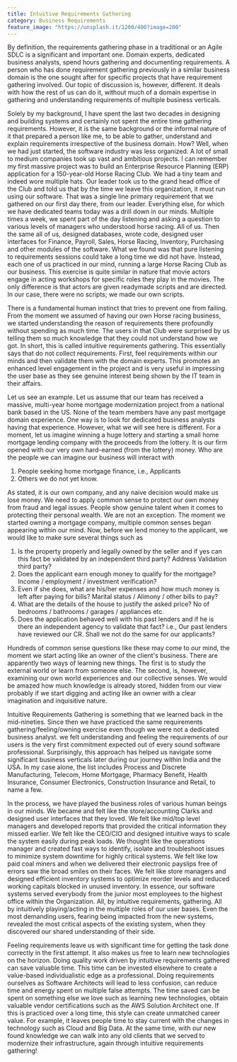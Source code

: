 ```yaml
---
title: Intuitive Requirements Gathering
category: Business Requirements
feature_image: "https://unsplash.it/1200/400?image=200"
---
```


By definition, the requirements gathering phase in a traditional or an Agile SDLC is a significant and important one. Domain experts, dedicated business analysts, spend hours gathering and documenting requirements. A person who has done requirement gathering previously in a similar business domain is the one sought after for specific projects that have requirement gathering involved. Our topic of discussion is, however, different. It deals with how the rest of us can do it, without much of a domain expertise in gathering and understanding requirements of multiple business verticals.

<!-- more -->

Solely by my background, I have spent the last two decades in designing and building systems and certainly not spent the entire time gathering requirements. However, it is the same background or the informal nature of it that prepared a person like me, to be able to gather, understand and explain requirements irrespective of the business domain. How? Well, when we had just started, the software industry was less organized. A lot of small to medium companies took up vast and ambitious projects. I can remember my first massive project was to build an Enterprise Resource Planning (ERP) application for a 150-year-old Horse Racing Club. We had a tiny team and indeed wore multiple hats. Our leader took us to the grand head office of the Club and told us that by the time we leave this organization, it must run using our software. That was a single line primary requirement that we gathered on our first day there, from our leader. Everything else, for which we have dedicated teams today was a drill down in our minds. Multiple times a week, we spent part of the day listening and asking a question to various levels of managers who understood horse racing. All of us. Then the same all of us, designed databases, wrote code, designed user interfaces for Finance, Payroll, Sales, Horse Racing, Inventory, Purchasing and other modules of the software. What we found was that pure listening to requirements sessions could take a long time we did not have. Instead, each one of us practiced in our mind, running a large Horse Racing Club as our business. This exercise is quite similar in nature that movie actors engage in acting workshops for specific roles they play in the movies. The only difference is that actors are given readymade scripts and are directed. In our case, there were no scripts; we made our own scripts. 

There is a fundamental human instinct that tries to prevent one from failing. From the moment we assumed of having our own Horse racing business, we started understanding the reason of requirements there profoundly without spending as much time. The users in that Club were surprised by us telling them so much knowledge that they could not understand how we got. In short, this is called intuitive requirements gathering. This essentially says that do not collect requirements. First, feel requirements within our minds and then validate them with the domain experts. This promotes an enhanced level engagement in the project and is very useful in impressing the user base as they see genuine interest being shown by the IT team in their affairs.


Let us see an example. Let us assume that our team has received a massive, multi-year home mortgage modernization project from a national bank based in the US. None of the team members have any past mortgage domain experience. One way is to look for dedicated business analysts having that experience. However, what we will see here is different. For a moment, let us imagine winning a huge lottery and starting a small home mortgage lending company with the proceeds from the lottery. It is our firm opened with our very own hard-earned (from the lottery) money. Who are the people we can imagine our business will interact with

1. People seeking home mortgage finance, i.e., Applicants
2. Others we do not yet know.

As stated, it is our own company, and any naive decision would make us lose money. We need to apply common sense to protect our own money from fraud and legal issues. People show genuine talent when it comes to protecting their personal wealth. We are not an exception. The moment we started owning a mortgage company, multiple common senses began appearing within our mind. Now, before we lend money to the applicant, we would like to make sure several things such as 

1. Is the property properly and legally owned by the seller and if yes can this fact be validated by an independent third party? Address Validation third party?
2. Does the applicant earn enough money to qualify for the mortgage? Income / employment / investment verification?
3. Even if she does, what are his/her expenses and how much money is left after paying for bills? Marital status / Alimony / other bills to pay?
4. What are the details of the house to justify the asked price? No of bedrooms / bathrooms / garages / appliances etc.
5. Does the application behaved well with his past lenders and if he is there an independent agency to validate that fact? i.e., Our past lenders have reviewed our  CR. Shall we not do the same for our applicants?

Hundreds of common sense questions like these may come to our mind, the moment we start acting like an owner of the client's business. There are apparently two ways of learning new things. The first is to study the external world or learn from someone else. The second, is, however, examining our own world experiences and our collective senses. We would be amazed how much knowledge is already stored, hidden from our view probably if we start digging and acting like an owner with a clear imagination and inquisitive nature.


Intuitive Requirements Gathering is something that we learned back in the mid-nineties. Since then we have practiced the same requirements gathering/feeling/owning exercise even though we were not a dedicated business analyst. we felt understanding and feeling the requirements of our users is the very first commitment expected out of every sound software professional. Surprisingly, this approach has helped us navigate some significant business verticals later during our journey within India and the USA. In my case alone, the list includes Process and Discrete Manufacturing, Telecom, Home Mortgage, Pharmacy Benefit, Health Insurance, Consumer Electronics, Construction Insurance and Retail, to name a few. 

In the process, we have played the business roles of various human beings in our minds. We became and felt like the store/accounting Clarks and designed user interfaces that they loved. We felt like mid/top level managers and developed reports that provided the critical information they missed earlier. We felt like the CEO/CIO and designed intuitive ways to scale the system easily during peak loads. We thought like the operations manager and created fast ways to identify, isolate and troubleshoot issues to minimize system downtime for highly critical systems. We felt like low paid coal miners and when we delivered their electronic payslips free of errors saw the broad smiles on their faces. We felt like store managers and designed efficient inventory systems to optimize reorder levels and reduced working capitals blocked in unused inventory. In essence, our software systems served everybody from the junior most employees to the highest office within the Organization. All, by intuitive requirements, gathering. All by intuitively playing/acting in the multiple roles of our user bases. Even the most demanding users, fearing being impacted from the new systems, revealed the most critical aspects of the existing system, when they discovered our shared understanding of their side.

Feeling requirements leave us with significant time for getting the task done correctly in the first attempt. It also makes us free to learn new technologies on the horizon. Doing quality work driven by intuitive requirements gathered can save valuable time. This time can be invested elsewhere to create a value-based individualistic edge as a professional. Doing requirements ourselves as Software Architects will lead to less confusion, can reduce time and energy spent on multiple false attempts. The time saved can be spent on something else we love such as learning new technologies, obtain valuable vendor certifications such as the AWS Solution Architect one. If this is practiced over a long time, this style can create unmatched career value. For example, it leaves people time to stay current with the changes in technology such as Cloud and Big Data. At the same time, with our new found knowledge we can walk into any old clients that we served to modernize their infrastructure, again through intuitive requirements gathering!
